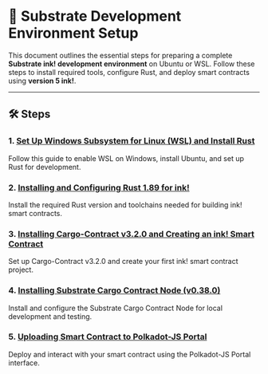 # 🚀 Substrate Development Environment Setup

This document outlines the essential steps for preparing a complete **Substrate ink! development environment** on Ubuntu or WSL. Follow these steps to install required tools, configure Rust, and deploy smart contracts using **version 5 ink!**.

---

## 🛠 Steps

### 1. [Set Up Windows Subsystem for Linux (WSL) and Install Rust](https://github.com/Xode-DAO/docs/blob/main/substrate/setup-wsl-rust.md)

Follow this guide to enable WSL on Windows, install Ubuntu, and set up Rust for development.

### 2. [Installing and Configuring Rust 1.89 for ink!](https://github.com/Xode-DAO/docs/blob/main/substrate/rust-toolchain-installation.md)

Install the required Rust version and toolchains needed for building ink! smart contracts.

### 3. [Installing Cargo-Contract v3.2.0 and Creating an ink! Smart Contract](https://github.com/Xode-DAO/docs/blob/main/substrate/cargo-contract-installation.md)

Set up Cargo-Contract v3.2.0 and create your first ink! smart contract project.

### 4. [Installing Substrate Cargo Contract Node (v0.38.0)](https://github.com/Xode-DAO/docs/blob/main/substrate/cargo-contract-node-installation.md)

Install and configure the Substrate Cargo Contract Node for local development and testing.

### 5. [Uploading Smart Contract to Polkadot-JS Portal](https://github.com/Xode-DAO/docs/blob/main/substrate/contract-deployment.md)

Deploy and interact with your smart contract using the Polkadot-JS Portal interface.
